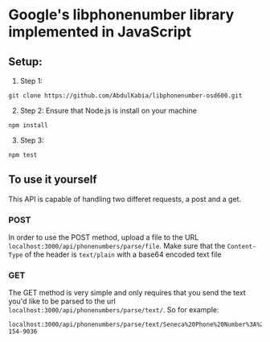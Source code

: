 # Google's libphonenumber library implemented in JavaScript

## Setup:

1. Step 1:
```
git clone https://github.com/AbdulKabia/libphonenumber-osd600.git
```

2. Step 2: Ensure that Node.js is install on your machine
```
npm install
```

3. Step 3:
```
npm test
```


## To use it yourself
This API is capable of handling two differet requests, a post and a get.

### POST
In order to use the POST method, upload a file to the URL `localhost:3000/api/phonenumbers/parse/file`. Make sure that the `Content-Type` of the header is `text/plain` with a base64 encoded text file


### GET
The GET method is very simple and only requires that you send the text you'd like to be parsed to the url `localhost:3000/api/phonenumbers/parse/text/`. So for example: 

```
localhost:3000/api/phonenumbers/parse/text/Seneca%20Phone%20Number%3A%20416-154-9036
```

